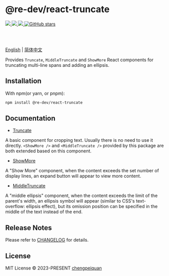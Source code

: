 # @re-dev/react-truncate

<p>
  <a href='https://www.npmjs.com/package/@re-dev/react-truncate'>
    <img src="https://img.shields.io/npm/v/@re-dev/react-truncate?color=f43f5e&label=npm" />
  </a>
  <a href="https://www.npmjs.com/package/@re-dev/react-truncate" target="__blank">
    <img src="https://img.shields.io/npm/dt/@re-dev/react-truncate?color=f43f5e&label=downloads" />
  </a>
  <a href="https://truncate.js.org" target="__blank">
    <img src="https://img.shields.io/static/v1?label=&message=docs%20%26%20demos&color=f43f5e" />
  </a>
  <a href="https://github.com/remanufacturing/react-truncate" target="__blank">
    <img alt="GitHub stars" src="https://img.shields.io/github/stars/remanufacturing/react-truncate?style=social" />
  </a>
</p>
<br>
<br>

[English](https://truncate.js.org) | [简体中文](https://truncate.js.org/zh/)

Provides `Truncate`, `MiddleTruncate` and `ShowMore` React components for truncating multi-line spans and adding an ellipsis.

## Installation

With npm(or yarn, or pnpm):

```bash
npm install @re-dev/react-truncate
```

## Documentation

- [Truncate](https://truncate.js.org/reference/truncate/)

A basic component for cropping text. Usually there is no need to use it directly. `<ShowMore />` and `<MiddleTruncate />` provided by this package are both extended based on this component.

- [ShowMore](https://truncate.js.org/reference/show-more/)

A "Show More" component, when the content exceeds the set number of display lines, an expand button will appear to view more content.

- [MiddleTruncate](https://truncate.js.org/reference/middle-truncate/)

A "middle ellipsis" component, when the content exceeds the limit of the parent's width, an ellipsis symbol will appear (similar to CSS's text-overflow: ellipsis effect), but its omission position can be specified in the middle of the text instead of the end.

## Release Notes

Please refer to [CHANGELOG](https://github.com/remanufacturing/react-truncate/blob/main/CHANGELOG.md) for details.

## License

MIT License © 2023-PRESENT [chengpeiquan](https://github.com/chengpeiquan)
